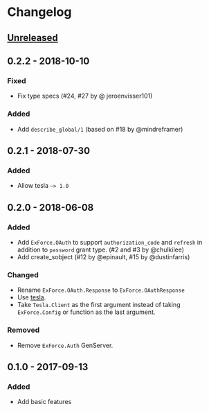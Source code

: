 # Changelog

## [Unreleased]

## 0.2.2 - 2018-10-10

### Fixed

- Fix type specs (#24, #27 by @ jeroenvisser101)

### Added

- Add `describe_global/1` (based on #18 by @mindreframer)

## 0.2.1 - 2018-07-30

### Added

- Allow tesla `~> 1.0`

## 0.2.0 - 2018-06-08

### Added

- Add `ExForce.OAuth` to support `authorization_code` and `refresh` in addition to `password` grant type. (#2 and #3 by @chulkilee)
- Add create_sobject (#12 by @epinault, #15 by @dustinfarris)

### Changed

- Rename `ExForce.OAuth.Response` to `ExForce.OAuthResponse`
- Use [tesla](https://hex.pm/packages/tesla).
- Take `Tesla.Client` as the first argument instead of taking `ExForce.Config` or function as the last argument.

### Removed

- Remove `ExForce.Auth` GenServer.

## 0.1.0 - 2017-09-13

### Added

- Add basic features

[Unreleased]: https://github.com/chulkilee/ex_force/compare/v0.2.2...HEAD

